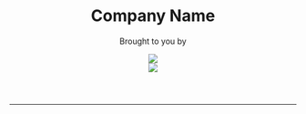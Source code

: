 <header>
  <h1>Company Name</h1>
  <p>Brought to you by</p>
  <div class="quarterWidth">
    <img class="headerAtomLogo" src="https://cloud.githubusercontent.com/assets/72919/2874231/3af1db48-d3dd-11e3-98dc-6066f8bc766f.png">
  </div>
  <div class="quarterWidth">
    <img class="headerElectronLogo" src="https://camo.githubusercontent.com/11e7cfd04eceb1ea7464e99edda0e7000487f343/68747470733a2f2f656c656374726f6e2e61746f6d2e696f2f696d616765732f656c656374726f6e2d6c6f676f2e737667">
  </div>
</header>

<hr />
